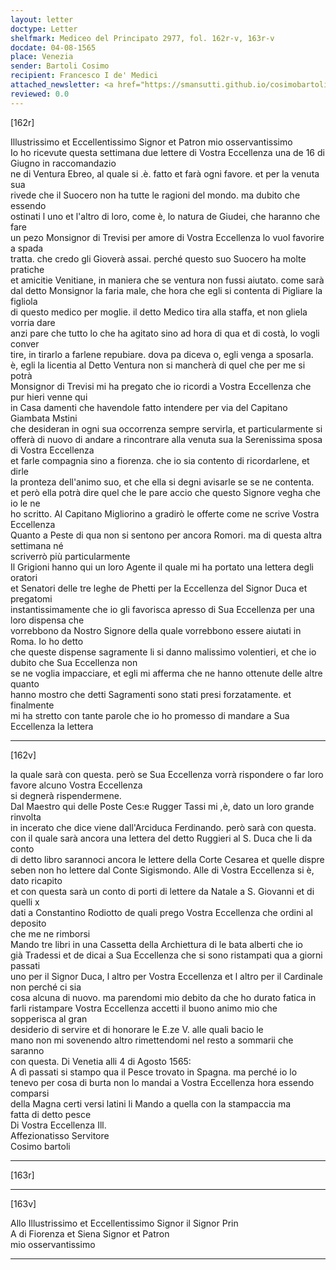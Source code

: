 ```yaml
---
layout: letter
doctype: Letter
shelfmark: Mediceo del Principato 2977, fol. 162r-v, 163r-v
docdate: 04-08-1565
place: Venezia
sender: Bartoli Cosimo
recipient: Francesco I de' Medici
attached_newsletter: <a href="https://smansutti.github.io/cosimobartoli/texts/3079_127/">3079_127</a>
reviewed: 0.0
---
```


[162r]  
  
  
Illustrissimo et Eccellentissimo Signor et Patron mio osservantissimo  
Io ho ricevute questa settimana due lettere di Vostra Eccellenza una de 16 di Giugno in raccomandazio  
ne di Ventura Ebreo, al quale si .è. fatto et farà ogni favore. et per la venuta sua  
rivede che il Suocero non ha tutte le ragioni del mondo. ma dubito che essendo  
ostinati l uno et l'altro di loro, come è, lo natura de Giudei, che haranno che fare  
un pezo Monsignor di Trevisi per amore di Vostra Eccellenza lo vuol favorire a spada  
tratta. che credo gli Gioverà assai. perché questo suo Suocero ha molte pratiche  
et amicitie Venitiane, in maniera che se ventura non fussi aiutato. come sarà  
dal detto Monsignor la faria male, che hora che egli si contenta di Pigliare la figliola  
di questo medico per moglie. il detto Medico tira alla staffa, et non gliela vorria dare  
anzi pare che tutto lo che ha agitato sino ad hora di qua et di costà, lo vogli conver  
tire, in tirarlo a farlene repubiare. dova pa diceva o, egli venga a sposarla.  
è, egli la licentia al Detto Ventura non si mancherà di quel che per me si potrà  
Monsignor di Trevisi mi ha pregato che io ricordi a Vostra Eccellenza che pur hieri venne qui  
in Casa damenti che havendole fatto intendere per via del Capitano Giambata Mstini  
che desideran in ogni sua occorrenza sempre servirla, et particularmente si  
offerà di nuovo di andare a rincontrare alla venuta sua la Serenissima sposa di Vostra Eccellenza  
et farle compagnia sino a fiorenza. che io sia contento di ricordarlene, et dirle  
la pronteza dell'animo suo, et che ella si degni avisarle se se ne contenta.  
et però ella potrà dire quel che le pare accio che questo Signore vegha che io le ne  
ho scritto. Al Capitano Migliorino a gradirò le offerte come ne scrive Vostra Eccellenza  
Quanto a Peste di qua non si sentono per ancora Romori. ma di questa altra settimana né  
scriverrò più particularmente  
Il Grigioni hanno qui un loro Agente il quale mi ha portato una lettera degli oratori  
et Senatori delle tre leghe de Phetti per la Eccellenza del Signor Duca et pregatomi  
instantissimamente che io gli favorisca apresso di Sua Eccellenza per una loro dispensa che  
vorrebbono da Nostro Signore della quale vorrebbono essere aiutati in Roma. Io ho detto  
che queste dispense sagramente li si danno malissimo volentieri, et che io dubito che Sua Eccellenza non  
se ne voglia impacciare, et egli mi afferma che ne hanno ottenute delle altre quanto  
hanno mostro che detti Sagramenti sono stati presi forzatamente. et finalmente  
mi ha stretto con tante parole che io ho promesso di mandare a Sua Eccellenza la lettera  
  
---  

[162v]  
  
  
la quale sarà con questa. però se Sua Eccellenza vorrà rispondere o far loro favore alcuno Vostra Eccellenza  
si degnerà rispendermene.  
Dal Maestro qui delle Poste Ces:e Rugger Tassi mi ,è, dato un loro grande rinvolta  
in incerato che dice viene dall'Arciduca Ferdinando. però sarà con questa.  
con il quale sarà ancora una lettera del detto Ruggieri al S. Duca che li da conto  
di detto libro sarannoci ancora le lettere della Corte Cesarea et quelle dispre  
seben non ho lettere dal Conte Sigismondo. Alle di Vostra Eccellenza si è, dato ricapito  
et con questa sarà un conto di porti di lettere da Natale a S. Giovanni et di quelli x  
dati a Constantino Rodiotto de quali prego Vostra Eccellenza che ordini al deposito  
che me ne rimborsi  
Mando tre libri in una Cassetta della Archiettura di le bata alberti che io  
già Tradessi et de dicai a Sua Eccellenza che si sono ristampati qua a giorni passati  
uno per il Signor Duca, l altro per Vostra Eccellenza et l altro per il Cardinale non perché ci sia  
cosa alcuna di nuovo. ma parendomi mio debito da che ho durato fatica in  
farli ristampare Vostra Eccellenza accetti il buono animo mio che sopperisca al gran  
desiderio di servire et di honorare le E.ze V. alle quali bacio le  
mano non mi sovenendo altro rimettendomi nel resto a sommarii che saranno  
con questa. Di Venetia alli 4 di Agosto 1565:  
A dì passati si stampo qua il Pesce trovato in Spagna. ma perché io lo  
tenevo per cosa di burta non lo mandai a Vostra Eccellenza hora essendo comparsi  
della Magna certi versi latini li Mando a quella con la stampaccia ma  
fatta di detto pesce  
Di Vostra Eccellenza Ill.  
Affezionatisso Servitore  
Cosimo bartoli  
  
---  

[163r]  
  
  
  
---  

[163v]  
  
  
Allo Illustrissimo et Eccellentissimo Signor il Signor Prin  
A di Fiorenza et Siena Signor et Patron  
mio osservantissimo  
  
---  

